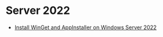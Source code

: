 # Server 2022

- [Install WinGet and AppInstaller on Windows Server 2022](https://www.andreasnick.com/112-install-winget-and-appinstaller-on-windows-server-2022.html)
